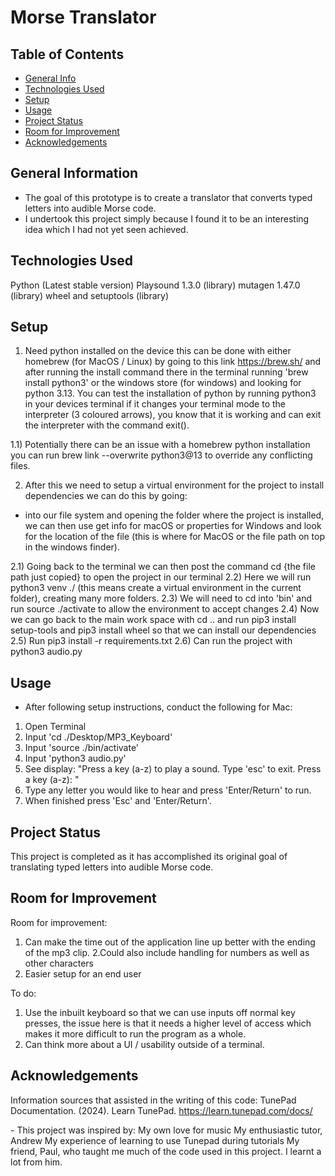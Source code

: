 # Morse Translator

## Table of Contents
* [General Info](#general-information)
* [Technologies Used](#technologies-used)
* [Setup](#setup)
* [Usage](#usage)
* [Project Status](#project-status)
* [Room for Improvement](#room-for-improvement)
* [Acknowledgements](#acknowledgements)


## General Information
- The goal of this prototype is to create a translator that converts typed letters into audible Morse code.
- I undertook this project simply because I found it to be an interesting idea which I had not yet seen achieved.


## Technologies Used
Python (Latest stable version)
Playsound 1.3.0 (library)
mutagen 1.47.0 (library)
wheel and setuptools (library)


## Setup
1) Need python installed on the device this can be done with either homebrew (for MacOS / Linux) by going to this link https://brew.sh/ and after running the install command there in the terminal running 'brew install python3' or the windows store (for windows) and looking for python 3.13. You can test the installation of python by running python3 in your devices terminal
if it changes your terminal mode to the interpreter (3 coloured arrows), you know that it is working and can exit the interpreter with the command exit().

1.1) Potentially there can be an issue with a homebrew python installation you can run brew link --overwrite python3@13 to override any conflicting files.

2) After this we need to setup a virtual environment for the project to install dependencies we can do this by going:
- into our file system and opening the folder where the project is installed, we can then use get info for macOS or properties for Windows and look for the location of the file (this is where for MacOS or the file path on top in the windows finder). 

2.1) Going back to the terminal we can then post the command cd {the file path just copied} to open the project in our terminal
2.2) Here we will run python3 venv ./ (this means create a virtual environment in the current folder), creating many more folders.
2.3) We will need to cd into 'bin' and run source ./activate to allow the environment to accept changes
2.4) Now we can go back to the main work space with cd .. and run pip3 install setup-tools and pip3 install wheel so that we can install our dependencies
2.5) Run pip3 install -r requirements.txt
2.6) Can run the project with python3 audio.py


## Usage
- After following setup instructions, conduct the following for Mac:
1. Open Terminal
2. Input 'cd ./Desktop/MP3_Keyboard'
3. Input 'source ./bin/activate'
4. Input 'python3 audio.py'
5. See display: "Press a key (a-z) to play a sound. Type 'esc' to exit.
Press a key (a-z): "
6. Type any letter you would like to hear and press 'Enter/Return' to run.
7. When finished press 'Esc' and 'Enter/Return'.



## Project Status
This project is completed as it has accomplished its original goal of translating typed letters into audible Morse code.


## Room for Improvement

Room for improvement:
1. Can make the time out of the application line up better with the ending of the mp3 clip.
2.Could also include handling for numbers as well as other characters
3. Easier setup for an end user

To do:
1. Use the inbuilt keyboard so that we can use inputs off normal key presses, the issue here is that it needs a higher level of access which makes it more difficult to run the program as a whole. 
2. Can think more about a UI / usability outside of a terminal.


## Acknowledgements
Information sources that assisted in the writing of this code:
TunePad Documentation. (2024). Learn TunePad. https://learn.tunepad.com/docs/


‌- This project was inspired by:
My own love for music
My enthusiastic tutor, Andrew
My experience of learning to use Tunepad during tutorials
My friend, Paul, who taught me much of the code used in this project. I learnt a lot from him.
